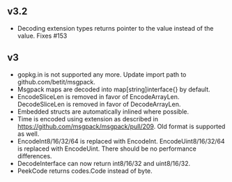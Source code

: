 ## v3.2

- Decoding extension types returns pointer to the value instead of the value. Fixes #153

## v3

- gopkg.in is not supported any more. Update import path to github.com/betit/msgpack.
- Msgpack maps are decoded into map[string]interface{} by default.
- EncodeSliceLen is removed in favor of EncodeArrayLen. DecodeSliceLen is removed in favor of DecodeArrayLen.
- Embedded structs are automatically inlined where possible.
- Time is encoded using extension as described in https://github.com/msgpack/msgpack/pull/209. Old format is supported as well.
- EncodeInt8/16/32/64 is replaced with EncodeInt. EncodeUint8/16/32/64 is replaced with EncodeUint. There should be no performance differences.
- DecodeInterface can now return int8/16/32 and uint8/16/32.
- PeekCode returns codes.Code instead of byte.
